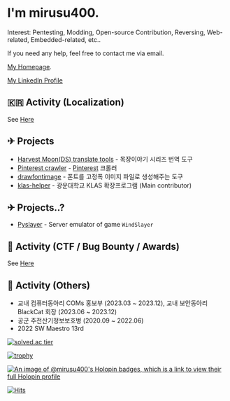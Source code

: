 # I'm mirusu400.

Interest: Pentesting, Modding, Open-source Contribution, Reversing, Web-related, Embedded-related, etc..

If you need any help, feel free to contact me via email.

[My Homepage](https://mir.sh/).

[My LinkedIn Profile](https://www.linkedin.com/in/seong-jin-kim-031b08228/)

## 🇰🇷 Activity (Localization)
See [Here](https://mir.sh/translations)

## ✈ Projects
* [Harvest Moon(DS) translate tools](https://github.com/mirusu400/HarvestMoon_Translate_Tools)  - 목장이야기 시리즈 번역 도구
* [Pinterest crawler](https://github.com/mirusu400/Pinterest-infinite-crawler)                  - [Pinterest](https://pinterest.com/) 크롤러
* [drawfontimage](https://github.com/mirusu400/drawfontimage)                                   - 폰트를 고정폭 이미지 파일로 생성해주는 도구
* [klas-helper](https://github.com/klas-helper/klas-helper)                                     - 광운대학교 KLAS 확장프로그램 (Main contributor)

## ✈ Projects..?
* [Pyslayer](https://github.com/mirusu400/PySlayer)                          - Server emulator of game `WindSlayer`

## 🚩 Activity (CTF / Bug Bounty / Awards)
See [Here](https://mir.sh/awards_bugbounty)

## 📙 Activity (Others)
* 교내 컴퓨터동아리 COMs 홍보부 (2023.03 ~ 2023.12), 교내 보안동아리 BlackCat 회장 (2023.06 ~ 2023.12)
* 공군 주전산기정보보호병 (2020.09 ~ 2022.06)
* 2022 SW Maestro 13rd

[![solved.ac tier](http://mazassumnida.wtf/api/generate_badge?boj=mirusu400)](https://solved.ac/mirusu400)

[![trophy](https://github-profile-trophy.vercel.app/?username=mirusu400)](https://github.com/ryo-ma/github-profile-trophy)

[![An image of @mirusu400's Holopin badges, which is a link to view their full Holopin profile](https://holopin.me/mirusu400)](https://holopin.io/@mirusu400)

[![Hits](https://hits.seeyoufarm.com/api/count/incr/badge.svg?url=https%3A%2F%2Fgithub.com%2Fmirusu400&count_bg=%2379C83D&title_bg=%23555555&icon=&icon_color=%23E7E7E7&title=hits&edge_flat=false)](https://hits.seeyoufarm.com)
